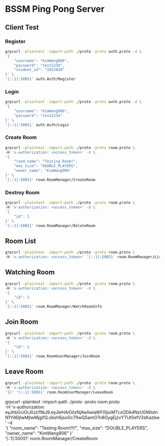 # BSSM Ping Pong Server

## Client Test

### Register

```bash
grpcurl -plaintext -import-path ./proto -proto auth.proto -d \
'{
    "username": "KimWang906",
    "password": "test1234",
    "student_id": "2022028"
}' \
'[::1]:50051' auth.Auth/Register
```

### Login

```bash
grpcurl -plaintext -import-path ./proto -proto auth.proto -d \
'{
    "username": "KimWang906",
    "password": "test1234"
}' \
'[::1]:50051' auth.Auth/Login
```

### Create Room

```bash
grpcurl -plaintext -import-path ./proto -proto room.proto \
-H 'x-authorization: <access_token>' -d \
'{
    "room_name": "Testing Room!",
    "max_size": "DOUBLE_PLAYERS",
    "owner_name": "KimWang906"
}' \
'[::1]:50051' room.RoomManager/CreateRoom
```

### Destroy Room

```bash
grpcurl -plaintext -import-path ./proto -proto room.proto \
-H 'x-authorization: <access_token>' -d \
'{
    "id": 1
}' \
'[::1]:50051' room.RoomManager/DeleteRoom
```

## Room List

```bash
grpcurl -plaintext -import-path ./proto -proto room.proto \
-H 'x-authorization: <access_token>' '[::1]:50051' room.RoomManager/ListRooms
```

## Watching Room

```bash
grpcurl -plaintext -import-path ./proto -proto room.proto \
-H 'x-authorization: <access_token>' -d \
'{
    "id": 1
}' \
'[::1]:50051' room.RoomManager/WatchRoomInfo
```

## Join Room

```bash
grpcurl -plaintext -import-path ./proto -proto room.proto \
-H 'x-authorization: <access_token>' -d \
'{
    "id": 1
}' \
'[::1]:50051' room.RoomUserManager/JoinRoom
```

## Leave Room

```bash
grpcurl -plaintext -import-path ./proto -proto room.proto \
-H 'x-authorization: <access_token>' -d \
'{}' '[::1]:50051' room.RoomUserManager/LeaveRoom
```



grpcurl -plaintext -import-path ./proto -proto room.proto \
-H 'x-authorization: eyJhbGciOiJIUzI1NiJ9.eyJleHAiOiIzNjAwIiwiaWF0IjoiMTcxODA4NzU0MiIsInN1YiI6IjIwMjIwMjgifQ.obsh6jsoGc79wQSamO7n8GygEjzvYTUt5efV3sKazbw' -d \
'{
    "room_name": "Testing Room!!!!!",
    "max_size": "DOUBLE_PLAYERS",
    "owner_name": "KimWang906"
}' \
'[::1]:50051' room.RoomManager/CreateRoom